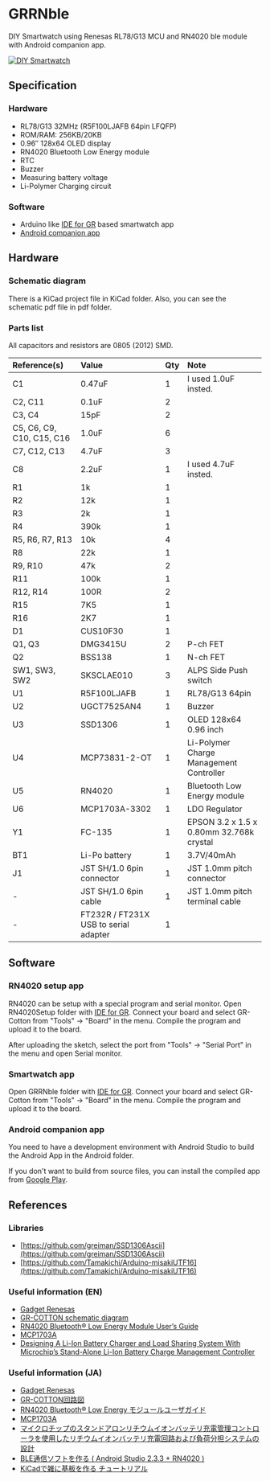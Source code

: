 # GRRNble

DIY Smartwatch using Renesas RL78/G13 MCU and RN4020 ble module with Android companion app.

[![DIY Smartwatch](https://img.youtube.com/vi/k7GzKx2PxCo/0.jpg)](https://www.youtube.com/watch?v=k7GzKx2PxCo)

## Specification
### Hardware

- RL78/G13 32MHz (R5F100LJAFB 64pin LFQFP)
- ROM/RAM: 256KB/20KB
- 0.96″ 128x64 OLED display
- RN4020 Bluetooth Low Energy module
- RTC
- Buzzer
- Measuring battery voltage
- Li-Polymer Charging circuit

### Software

- Arduino like [IDE for GR](http://gadget.renesas.com/en/product/ide4gr.html) based smartwatch app
- [Android companion app](https://play.google.com/store/apps/details?id=com.github.takjn.grrnble)

## Hardware
### Schematic diagram
There is a KiCad project file in KiCad folder. Also, you can see the schematic pdf file in pdf folder.

### Parts list
All capacitors and resistors are 0805 (2012) SMD.

| Reference(s) | Value | Qty | Note |
|:---|:---|:---|:---|
|C1|0.47uF|1|I used 1.0uF insted.|
|C2, C11|0.1uF|2||
|C3, C4|15pF|2||
|C5, C6, C9, C10, C15, C16|1.0uF|6||
|C7, C12, C13|4.7uF|3||
|C8|2.2uF|1|I used 4.7uF insted.|
|R1|1k|1||
|R2|12k|1||
|R3|2k|1||
|R4|390k|1||
|R5, R6, R7, R13|10k|4||
|R8|22k|1||
|R9, R10|47k|2||
|R11|100k|1||
|R12, R14|100R|2||
|R15|7K5|1||
|R16|2K7|1||
|D1|CUS10F30|1||
|Q1, Q3|DMG3415U|2|P-ch FET|
|Q2|BSS138|1|N-ch FET|
|SW1, SW3, SW2|SKSCLAE010|3|ALPS Side Push switch|
|U1|R5F100LJAFB|1|RL78/G13 64pin|
|U2|UGCT7525AN4|1|Buzzer|
|U3|SSD1306|1|OLED 128x64 0.96 inch|
|U4|MCP73831-2-OT|1|Li-Polymer Charge Management Controller|
|U5|RN4020|1|Bluetooth Low Energy module|
|U6|MCP1703A-3302|1|LDO Regulator|
|Y1|FC-135|1|EPSON 3.2 x 1.5 x 0.80mm 32.768k crystal|
|BT1|Li-Po battery|1|3.7V/40mAh|
|J1|JST SH/1.0 6pin connector|1|JST 1.0mm pitch connector|
|-|JST SH/1.0 6pin cable|1|JST 1.0mm pitch terminal cable|
|-|FT232R / FT231X USB to serial adapter|1||

## Software

### RN4020 setup app

RN4020 can be setup with a special program and serial monitor.
Open RN4020Setup folder with [IDE for GR](http://gadget.renesas.com/en/product/ide4gr.html).
Connect your board and select GR-Cotton from "Tools" -> "Board" in the menu.
Compile the program and upload it to the board.

After uploading the sketch, select the port from "Tools" -> "Serial Port" in the menu and open Serial monitor.

### Smartwatch app

Open GRRNble folder with [IDE for GR](http://gadget.renesas.com/en/product/ide4gr.html).
Connect your board and select GR-Cotton from "Tools" -> "Board" in the menu.
Compile the program and upload it to the board.

### Android companion app

You need to have a development environment with Android Studio to build the Android App in the Android folder.

If you don't want to build from source files, you can install the compiled app from [Google Play](https://play.google.com/store/apps/details?id=com.github.takjn.grrnble).

## References
### Libraries
- [https://github.com/greiman/SSD1306Ascii](https://github.com/greiman/SSD1306Ascii)
- [https://github.com/Tamakichi/Arduino-misakiUTF16](https://github.com/Tamakichi/Arduino-misakiUTF16)

### Useful information (EN)
- [Gadget Renesas](http://gadget.renesas.com/en/)
- [GR-COTTON schematic diagram](http://gadget.renesas.com/ja/product/documents/gr-cotton_sch.pdf)
- [RN4020 Bluetooth® Low Energy Module User’s Guide](http://ww1.microchip.com/downloads/en/devicedoc/70005191b.pdf)
- [MCP1703A](http://akizukidenshi.com/download/ds/microchip/mcp1703a.pdf)
- [Designing A Li-Ion Battery Charger and Load Sharing System With
Microchip’s Stand-Alone Li-Ion Battery Charge Management Controller](http://ww1.microchip.com/downloads/en/appnotes/01149c.pdf)

### Useful information (JA)
- [Gadget Renesas](http://gadget.renesas.com/jp/)
- [GR-COTTON回路図](http://gadget.renesas.com/ja/product/documents/gr-cotton_sch.pdf)
- [RN4020 Bluetooth® Low Energy モジュールユーザガイド](http://akizukidenshi.com/download/ds/microchip/70005191A_JP.pdf)
- [MCP1703A](http://akizukidenshi.com/download/ds/microchip/mcp1703a.pdf)
- [マイクロチップのスタンドアロンリチウムイオンバッテリ充電管理コントローラを使用したリチウムイオンバッテリ充電回路および負荷分担システムの設計](http://ww1.microchip.com/downloads/en/AppNotes/DS01149C_JP_battery.pdf)
- [BLE通信ソフトを作る ( Android Studio 2.3.3 + RN4020 )](http://www.hiramine.com/programming/blecommunicator/index.html)
- [KiCadで雑に基板を作る チュートリアル](https://www.slideshare.net/soburi/kicad-53622272)

